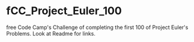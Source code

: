 # fCC_Project_Euler_100
free Code Camp's Challenge of completing the first 100 of Project Euler's Problems. Look at Readme for links. 
